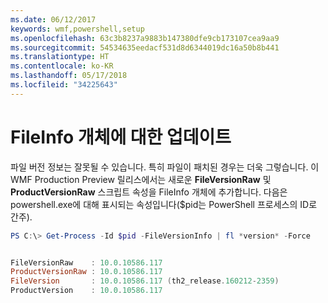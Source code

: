 ```yaml
---
ms.date: 06/12/2017
keywords: wmf,powershell,setup
ms.openlocfilehash: 63c3b8237a9883b147380dfe9cb173107cea9aa9
ms.sourcegitcommit: 54534635eedacf531d8d6344019dc16a50b8b441
ms.translationtype: HT
ms.contentlocale: ko-KR
ms.lasthandoff: 05/17/2018
ms.locfileid: "34225643"
---
```

# <a name="updates-to-fileinfo-object"></a>FileInfo 개체에 대한 업데이트
파일 버전 정보는 잘못될 수 있습니다. 특히 파일이 패치된 경우는 더욱 그렇습니다. 이 WMF Production Preview 릴리스에서는 새로운 **FileVersionRaw** 및 **ProductVersionRaw** 스크립트 속성을 FileInfo 개체에 추가합니다. 다음은 powershell.exe에 대해 표시되는 속성입니다($pid는 PowerShell 프로세스의 ID로 간주).

```powershell
PS C:\> Get-Process -Id $pid -FileVersionInfo | fl *version* -Force


FileVersionRaw    : 10.0.10586.117
ProductVersionRaw : 10.0.10586.117
FileVersion       : 10.0.10586.117 (th2_release.160212-2359)
ProductVersion    : 10.0.10586.117
